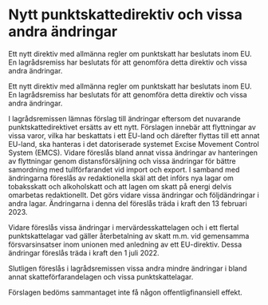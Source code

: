 # Nytt punktskattedirektiv och vissa andra ändringar

Ett nytt direktiv med allmänna regler om punktskatt har beslutats inom EU. En lagrådsremiss har beslutats för att genomföra detta direktiv och vissa andra ändringar.

Ett nytt direktiv med allmänna regler om punktskatt har beslutats inom EU. En lagrådsremiss har beslutats för att genomföra detta direktiv och vissa andra ändringar.

I lagrådsremissen lämnas förslag till ändringar eftersom det nuvarande punktskattedirektivet ersätts av ett nytt. Förslagen innebär att flyttningar av vissa varor, vilka har beskattats i ett EU-land och därefter flyttas till ett annat EU-land, ska hanteras i det datoriserade systemet Excise Movement Control System (EMCS). Vidare föreslås bland annat vissa ändringar av hanteringen av flyttningar genom distansförsäljning och vissa ändringar för bättre samordning med tullförfarandet vid import och export. I samband med ändringarna föreslås av redaktionella skäl att det införs nya lagar om tobaksskatt och alkoholskatt och att lagen om skatt på energi delvis omarbetas redaktionellt. Det görs vidare vissa ändringar och följdändringar i andra lagar. Ändringarna i denna del föreslås träda i kraft den 13 februari 2023.

Vidare föreslås vissa ändringar i mervärdesskattelagen och i ett flertal punktskattelagar vad gäller återbetalning av skatt m.m. vid gemensamma försvarsinsatser inom unionen med anledning av ett EU-direktiv. Dessa ändringar föreslås träda i kraft den 1 juli 2022.

Slutligen föreslås i lagrådsremissen vissa andra mindre ändringar i bland annat skatteförfarandelagen och vissa punktskattelagar.

Förslagen bedöms sammantaget inte få någon offentligfinansiell effekt.
